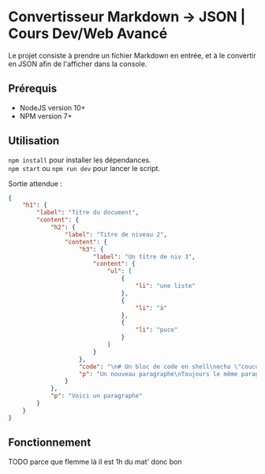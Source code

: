 # Convertisseur Markdown → JSON | Cours Dev/Web Avancé

Le projet consiste à prendre un fichier Markdown en entrée, et à le convertir en JSON afin de l'afficher dans la console.

## Prérequis

- NodeJS version 10+
- NPM version 7+

## Utilisation

`npm install` pour installer les dépendances.  
`npm start` ou `npm run dev` pour lancer le script.

Sortie attendue :
```JSON
{
    "h1": {
        "label": "Titre du document",
        "content": {
            "h2": {
                "label": "Titre de niveau 2",
                "content": {
                    "h3": {
                        "label": "Un titre de niv 3",
                        "content": {
                            "ul": [
                                {
                                    "li": "une liste"
                                },
                                {
                                    "li": "à"
                                },
                                {
                                    "li": "puce"
                                }
                            ]
                        }
                    },
                    "code": "\n# Un bloc de code en shell\necho \"coucou les lapinous\"\n",
                    "p": "Un nouveau paragraphe\nToujours le même paragraphe"
                }
            },
            "p": "Voici un paragraphe"
        }
    }
}
```

## Fonctionnement

TODO parce que flemme là il est 1h du mat' donc bon